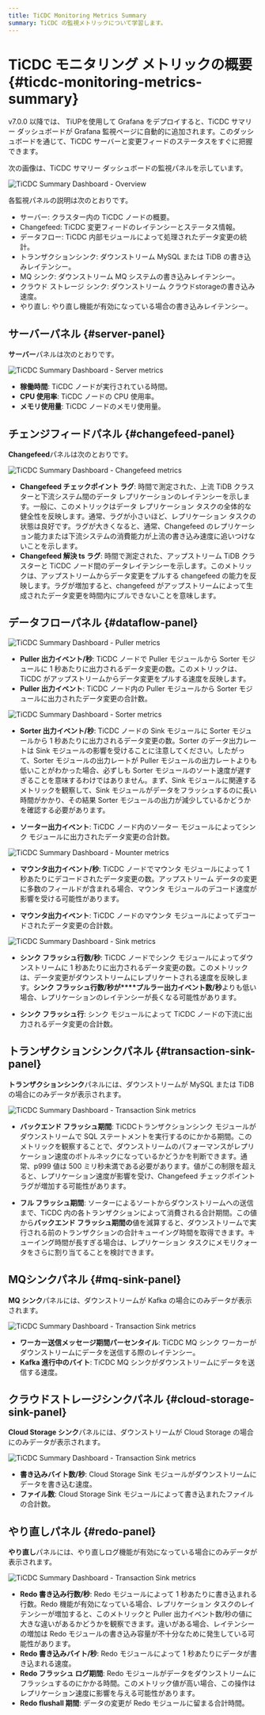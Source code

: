 ```yaml
---
title: TiCDC Monitoring Metrics Summary
summary: TiCDC の監視メトリックについて学習します。
---
```


# TiCDC モニタリング メトリックの概要 {#ticdc-monitoring-metrics-summary}

v7.0.0 以降では、 TiUPを使用して Grafana をデプロイすると、TiCDC サマリー ダッシュボードが Grafana 監視ページに自動的に追加されます。このダッシュボードを通じて、TiCDC サーバーと変更フィードのステータスをすぐに把握できます。

次の画像は、TiCDC サマリー ダッシュボードの監視パネルを示しています。

![TiCDC Summary Dashboard - Overview](https://download.pingcap.com/images/docs/ticdc/ticdc-summary-monitor.png)

各監視パネルの説明は次のとおりです。

-   サーバー: クラスター内の TiCDC ノードの概要。
-   Changefeed: TiCDC 変更フィードのレイテンシーとステータス情報。
-   データフロー: TiCDC 内部モジュールによって処理されたデータ変更の統計。
-   トランザクションシンク: ダウンストリーム MySQL または TiDB の書き込みレイテンシー。
-   MQ シンク: ダウンストリーム MQ システムの書き込みレイテンシー。
-   クラウド ストレージ シンク: ダウンストリーム クラウドstorageの書き込み速度。
-   やり直し: やり直し機能が有効になっている場合の書き込みレイテンシー。

## サーバーパネル {#server-panel}

**サーバー**パネルは次のとおりです。

![TiCDC Summary Dashboard - Server metrics](https://download.pingcap.com/images/docs/ticdc/ticdc-summary-monitor-server.png)

-   **稼働時間**: TiCDC ノードが実行されている時間。
-   **CPU 使用率**: TiCDC ノードの CPU 使用率。
-   **メモリ使用量**: TiCDC ノードのメモリ使用量。

## チェンジフィードパネル {#changefeed-panel}

**Changefeed**パネルは次のとおりです。

![TiCDC Summary Dashboard - Changefeed metrics](https://download.pingcap.com/images/docs/ticdc/ticdc-summary-monitor-changefeed.png)

-   **Changefeed チェックポイント ラグ**: 時間で測定された、上流 TiDB クラスターと下流システム間のデータ レプリケーションのレイテンシーを示します。一般に、このメトリックはデータ レプリケーション タスクの全体的な健全性を反映します。通常、ラグが小さいほど、レプリケーション タスクの状態は良好です。ラグが大きくなると、通常、Changefeed のレプリケーション能力または下流システムの消費能力が上流の書き込み速度に追いつけないことを示します。
-   **Changefeed 解決 ts ラグ**: 時間で測定された、アップストリーム TiDB クラスターと TiCDC ノード間のデータレイテンシーを示します。このメトリックは、アップストリームからデータ変更をプルする changefeed の能力を反映します。ラグが増加すると、changefeed がアップストリームによって生成されたデータ変更を時間内にプルできないことを意味します。

## データフローパネル {#dataflow-panel}

![TiCDC Summary Dashboard - Puller metrics](https://download.pingcap.com/images/docs/ticdc/ticdc-summary-monitor-dataflow-puller.png)

-   **Puller 出力イベント/秒**: TiCDC ノードで Puller モジュールから Sorter モジュールに 1 秒あたりに出力されるデータ変更の数。このメトリックは、TiCDC がアップストリームからデータ変更をプルする速度を反映します。
-   **Puller 出力イベント**: TiCDC ノード内の Puller モジュールから Sorter モジュールに出力されたデータ変更の合計数。

![TiCDC Summary Dashboard - Sorter metrics](https://download.pingcap.com/images/docs/ticdc/ticdc-summary-monitor-dataflow-sorter.png)

-   **Sorter 出力イベント/秒**: TiCDC ノードの Sink モジュールに Sorter モジュールから 1 秒あたりに出力されるデータ変更の数。Sorter のデータ出力レートは Sink モジュールの影響を受けることに注意してください。したがって、Sorter モジュールの出力レートが Puller モジュールの出力レートよりも低いことがわかった場合、必ずしも Sorter モジュールのソート速度が遅すぎることを意味するわけではありません。まず、Sink モジュールに関連するメトリックを観察して、Sink モジュールがデータをフラッシュするのに長い時間がかかり、その結果 Sorter モジュールの出力が減少しているかどうかを確認する必要があります。

-   **ソーター出力イベント**: TiCDC ノード内のソーター モジュールによってシンク モジュールに出力されたデータ変更の合計数。

![TiCDC Summary Dashboard - Mounter metrics](https://download.pingcap.com/images/docs/ticdc/ticdc-summary-monitor-dataflow-mounter.png)

-   **マウンタ出力イベント/秒**: TiCDC ノードでマウンタ モジュールによって 1 秒あたりにデコードされたデータ変更の数。アップストリーム データの変更に多数のフィールドが含まれる場合、マウンタ モジュールのデコード速度が影響を受ける可能性があります。

-   **マウンタ出力イベント**: TiCDC ノードのマウンタ モジュールによってデコードされたデータ変更の合計数。

![TiCDC Summary Dashboard - Sink metrics](https://download.pingcap.com/images/docs/ticdc/ticdc-summary-monitor-dataflow-sink.png)

-   **シンク フラッシュ行数/秒**: TiCDC ノードでシンク モジュールによってダウンストリームに 1 秒あたりに出力されるデータ変更の数。このメトリックは、データ変更がダウンストリームにレプリケートされる速度を反映します。**シンク フラッシュ行数/秒が****プルラー出力イベント数/秒**よりも低い場合、レプリケーションのレイテンシーが長くなる可能性があります。

-   **シンク フラッシュ行**: シンク モジュールによって TiCDC ノードの下流に出力されるデータ変更の合計数。

## トランザクションシンクパネル {#transaction-sink-panel}

**トランザクションシンク**パネルには、ダウンストリームが MySQL または TiDB の場合にのみデータが表示されます。

![TiCDC Summary Dashboard - Transaction Sink metrics](https://download.pingcap.com/images/docs/ticdc/ticdc-summary-monitor-transaction-sink.png)

-   **バックエンド フラッシュ期間**: TiCDCトランザクションシンク モジュールがダウンストリームで SQL ステートメントを実行するのにかかる期間。このメトリックを観察することで、ダウンストリームのパフォーマンスがレプリケーション速度のボトルネックになっているかどうかを判断できます。通常、p999 値は 500 ミリ秒未満である必要があります。値がこの制限を超えると、レプリケーション速度が影響を受け、Changefeed チェックポイント ラグが増加する可能性があります。

-   **フル フラッシュ期間**: ソーターによるソートからダウンストリームへの送信まで、TiCDC 内の各トランザクションによって消費される合計期間。この値から**バックエンド フラッシュ期間の**値を減算すると、ダウンストリームで実行される前のトランザクションの合計キューイング時間を取得できます。キューイング時間が長すぎる場合は、レプリケーション タスクにメモリクォータをさらに割り当てることを検討できます。

## MQシンクパネル {#mq-sink-panel}

**MQ シンク**パネルには、ダウンストリームが Kafka の場合にのみデータが表示されます。

![TiCDC Summary Dashboard - Transaction Sink metrics](https://download.pingcap.com/images/docs/ticdc/ticdc-summary-monitor-mq-sink.png)

-   **ワーカー送信メッセージ期間パーセンタイル**: TiCDC MQ シンク ワーカーがダウンストリームにデータを送信する際のレイテンシー。
-   **Kafka 進行中のバイト**: TiCDC MQ シンクがダウンストリームにデータを送信する速度。

## クラウドストレージシンクパネル {#cloud-storage-sink-panel}

**Cloud Storage シンク**パネルには、ダウンストリームが Cloud Storage の場合にのみデータが表示されます。

![TiCDC Summary Dashboard - Transaction Sink metrics](https://download.pingcap.com/images/docs/ticdc/ticdc-summary-monitor-cloud-storage.png)

-   **書き込みバイト数/秒**: Cloud Storage Sink モジュールがダウンストリームにデータを書き込む速度。
-   **ファイル数**: Cloud Storage Sink モジュールによって書き込まれたファイルの合計数。

## やり直しパネル {#redo-panel}

**やり直し**パネルには、やり直しログ機能が有効になっている場合にのみデータが表示されます。

![TiCDC Summary Dashboard - Transaction Sink metrics](https://download.pingcap.com/images/docs/ticdc/ticdc-summary-monitor-redo.png)

-   **Redo 書き込み行数/秒**: Redo モジュールによって 1 秒あたりに書き込まれる行数。Redo 機能が有効になっている場合、レプリケーション タスクのレイテンシーが増加すると、このメトリックと Puller 出力イベント数/秒の値に大きな違いがあるかどうかを観察できます。違いがある場合、レイテンシーの増加は Redo モジュールの書き込み容量が不十分なために発生している可能性があります。
-   **Redo 書き込みバイト/秒**: Redo モジュールによって 1 秒あたりにデータが書き込まれる速度。
-   **Redo フラッシュ ログ期間**: Redo モジュールがデータをダウンストリームにフラッシュするのにかかる時間。このメトリック値が高い場合、この操作はレプリケーション速度に影響を与える可能性があります。
-   **Redo flushall 期間**: データの変更が Redo モジュールに留まる合計時間。
